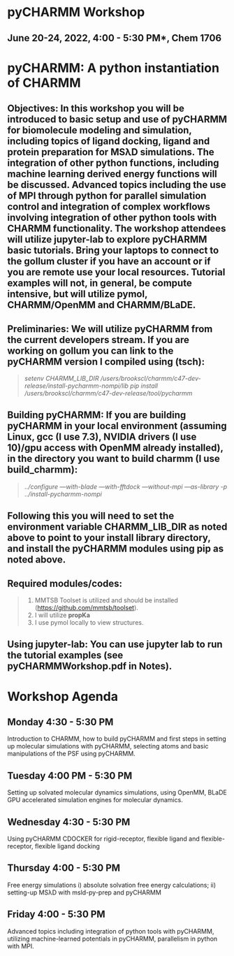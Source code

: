 # pyCHARMM Workshop
## June 20-24, 2022, 4:00 - 5:30 PM*, Chem 1706

# pyCHARMM: A python instantiation of CHARMM

## Objectives: In this workshop you will be introduced to basic setup and use of pyCHARMM for biomolecule modeling and simulation, including topics of ligand docking, ligand and protein preparation for MSλD simulations. The integration of other python functions, including machine learning derived energy functions will be discussed. Advanced topics including the use of MPI through python for parallel simulation control and integration of complex workflows involving integration of other python tools with CHARMM functionality. The workshop attendees will utilize jupyter-lab to explore pyCHARMM basic tutorials. Bring your laptops to connect to the gollum cluster if you have an account or if you are remote use your local resources. Tutorial examples will not, in general, be compute intensive, but will utilize pymol, CHARMM/OpenMM and CHARMM/BLaDE.

## Preliminaries: We will utilize pyCHARMM from the current developers stream. If you are working on gollum you can link to the pyCHARMM version I compiled using (tsch):
> _setenv CHARMM_LIB_DIR /users/brookscl/charmm/c47-dev-release/install-pycharmm-nompi/lib_
> _pip install /users/brookscl/charmm/c47-dev-release/tool/pycharmm_

## Building pyCHARMM: If you are building pyCHARMM in your local environment (assuming Linux, gcc (I use 7.3), NVIDIA drivers (I use 10)/gpu access with OpenMM already installed), in the directory you want to build charmm (I use build_charmm):
> _../configure —with-blade —with-fftdock —without-mpi —as-library -p ../install-pycharmm-nompi_

## Following this you will need to set the environment variable __CHARMM_LIB_DIR__ as noted above to point to your install library directory, and install the pyCHARMM modules using pip as noted above.

## Required modules/codes: 
> 1. MMTSB Toolset is utilized and should be installed (https://github.com/mmtsb/toolset).
> 2. I will utilize __propKa__
> 3. I use pymol locally to view structures.

## Using jupyter-lab: You can use jupyter lab to run the tutorial examples (see pyCHARMMWorkshop.pdf in Notes).


# Workshop Agenda

## Monday 4:30 - 5:30 PM 
Introduction to CHARMM, how to build pyCHARMM and first steps in setting up molecular simulations with pyCHARMM, selecting atoms and basic manipulations of the PSF using pyCHARMM.
## Tuesday 4:00 PM - 5:30 PM 
Setting up solvated molecular dynamics simulations, using OpenMM, BLaDE GPU accelerated simulation engines for molecular dynamics.
## Wednesday 4:30 - 5:30 PM 
Using pyCHARMM CDOCKER for rigid-receptor, flexible ligand and flexible-receptor, flexible ligand docking
## Thursday 4:00 - 5:30 PM 
Free energy simulations i) absolute solvation free energy calculations; ii) setting-up MSλD with msld-py-prep and pyCHARMM
## Friday 4:00 - 5:30 PM 
Advanced topics including integration of python tools with pyCHARMM, utilizing machine-learned potentials in pyCHARMM, parallelism in python with MPI.
